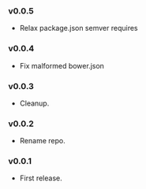 ### v0.0.5
- Relax package.json semver requires

### v0.0.4
- Fix malformed bower.json

### v0.0.3
- Cleanup.

### v0.0.2
- Rename repo.

### v0.0.1
- First release.

